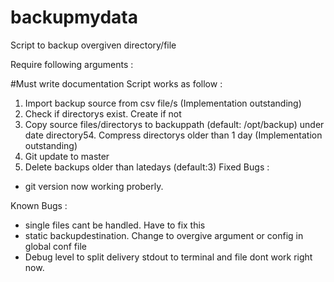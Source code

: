 # backupmydata
Script to backup overgiven directory/file

Require following arguments : 

#Must write documentation
Script works as follow :
1. Import backup source from csv file/s (Implementation outstanding)
2. Check if directorys exist. Create if not
3. Copy source files/directorys to backuppath (default: /opt/backup) under date directory54. Compress directorys older than 1 day (Implementation outstanding)
5. Git update to master
6. Delete backups older than latedays (default:3)
Fixed Bugs :
- git version now working proberly.

Known Bugs :
- single files cant be handled. Have to fix this
- static backupdestination. Change to overgive argument or config in global conf file
- Debug level to split delivery stdout to terminal and file dont work right now.
